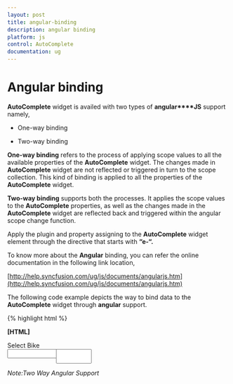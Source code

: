 ```yaml
---
layout: post
title: angular-binding
description: angular binding
platform: js
control: AutoComplete
documentation: ug
---
```


# Angular binding

**AutoComplete** widget is availed with two types of **angular****JS** support namely, 

* One-way binding

* Two-way binding 

**One-way binding** refers to the process of applying scope values to all the available properties of the **AutoComplete** widget. The changes made in **AutoComplete** widget are not reflected or triggered in turn to the scope collection. This kind of binding is applied to all the properties of the **AutoComplete** widget.

**Two-way binding** supports both the processes. It applies the scope values to the **AutoComplete** properties, as well as the changes made in the **AutoComplete** widget are reflected back and triggered within the angular scope change function.

Apply the plugin and property assigning to the **AutoComplete** widget element through the directive that starts with **“e-“.**

To know more about the **Angular** binding, you can refer the online documentation in the following link location,

[http://help.syncfusion.com/ug/js/documents/angularjs.htm](http://help.syncfusion.com/ug/js/documents/angularjs.htm)

The following code example depicts the way to bind data to the **AutoComplete** widget through **angular** support.



{% highlight html %}

**[HTML]**
<!doctype html>
<html lang="en" **ng-app="syncApp"**>
<head>
    <meta charset="utf-8">
    <title>Essential Studio for JavaScript : AutoComplete - Angular support</title>
	<meta name="viewport" content="width=device-width, initial-scale=1.0" 
charset="utf-8"  />
    <!--scripts-->
<link href="http://cdn.syncfusion.com/13.1.0.21/js/web/flat-azure/ej.web.all.min.css" rel="stylesheet" />
    <script src="http://cdn.syncfusion.com/js/assets/external/jquery-1.10.2.min.js"></script>
    <script src="http://cdn.syncfusion.com/js/assets/external/jquery.globalize.min.js"> </script>
    <script src="http://cdn.syncfusion.com/js/assets/external/jquery.easing.1.3.min.js">
    </script>
    <script src="http://cdn.syncfusion.com/js/assets/external/angular.min.js "> </script>
    <script src="http://cdn.syncfusion.com/13.1.0.21/js/web/ej.web.all.min.js">
    </script>
    <script src="http://cdn.syncfusion.com/13.1.0.21/js/ej.widget.angular.min.js">
    </script></head>
<body **ng-controller="AutocompleteCtrl"**>
    <div class="content-container-fluid">
        <div class="row">
            <div class="cols-sample-area">
                <div class="" style="width: 40%;height:38px;">
                    <span style="display:block">Select Bike</span>					
                    <div id="control" style="float: left;width:45%">
                        <input type="text" **ej-autocomplete e-datasource="dataList" e-value="setValue"** />
                        <h6><span style="font-style: italic; font-weight: normal; position: absolute; margin-top: 5px;">Note:Two Way Angular Support</span></h6>
                    </div>
                    <div id="binding" style="float: right;width:45%">
                        <input type="text" name="AutoComplete" class="input **ejinputtext**" **ng-model="setValue"** />
                    </div>
                </div>
            </div>
        </div>
    </div>
    <script type="text/javascript">	
var carList = [
                "Audi S6", "Austin-Healey", "Alfa Romeo", "Aston Martin",
                "BMW 7 ", "Bentley Mulsanne", "Bugatti Veyron",
                "Chevrolet Camaro", "Cadillac ",
                "Duesenberg J ", "Dodge Sprinter",
                "Elantra", "Excavator",
                "Ford Boss 302", "Ferrari 360", "Ford Thunderbird ",
                "GAZ Siber",
                "Honda S2000", "Hyundai Santro",
                "Isuzu Swift", "Infiniti Skyline",
                "Jaguar XJS",
                "Kia Sedona EX", "Koenigsegg Agera",
                "Lotus Esprit", "Lamborghini Diablo ",
                "Mercedes-Benz ", "Mercury Coupe", "Maruti Alto 800",
                "Nissan Qashqai",
                "Oldsmobile S98", "Opel Superboss",
                "Porsche 356 ", "Pontiac Sunbird",
                "Scion SRS/SC/SD", "Saab Sportcombi", "Subaru Sambar", "Suzuki Swift",
                "Triumph Spitfire ", "Toyota 2000GT",
                "Volvo P1800", "Volkswagen Shirako"
            ];	
        angular.module('syncApp', ['ejangular'])
             .controller('AutocompleteCtrl', function ($scope) {
                 $scope.setValue = "Dodge Sprinter";
                 $scope.dataList = carList;
             });
    </script>
    <style type="text/css">
        .control {
            margin-top: 10px;
        }
        .input
{
height:27px;
text-indent: 10px;
width:81%;
}

    </style>
</body>
</html>


{% endhighlight %}





The following is the output of **AutoComplete** control with two way **angular binding**.



![](angular-binding_images\angular-binding_img1.png)

_Figure 9: AutoComplete with two way angular binding_

